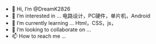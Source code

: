 - 👋 Hi, I’m @DreamK2826
- 👀 I’m interested in ...  电路设计，PC硬件，单片机，Android
- 🌱 I’m currently learning ... Html，CSS，js，
- 💞️ I’m looking to collaborate on ...
- 📫 How to reach me ...

<!---
DreamK2826/DreamK2826 is a ✨ special ✨ repository because its `README.md` (this file) appears on your GitHub profile.
You can click the Preview link to take a look at your changes.
--->
